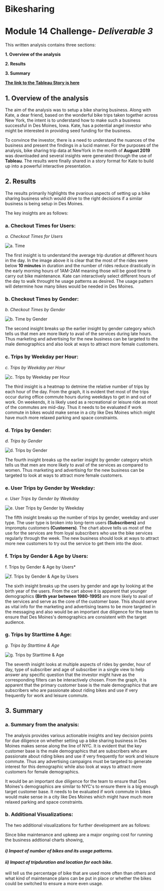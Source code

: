 # Bikesharing
# Module 14 Challenge- _Deliverable 3_

This written analysis contains three sections:

**1. Overview of the analysis**

**2. Results**

**3. Summary**

**[The link to the Tableau Story is here](https://public.tableau.com/views/NYCCitibikeStory_16479679256730/NYCCitibikeStory?:language=en-US&publish=yes&:display_count=n&:origin=viz_share_link)**
 
## 1. Overview of the analysis

The aim of the analysis was to setup a bike sharing business. Along with Kate, a dear friend, based on the wonderful bike trips taken together across New York, the intent is to understand how to make such a business successful in Des Moines, Iowa. Kate, has a potential angel investor who might be interested in providing seed funding for the business.

To convince the investor, there is a need to understand the nuances of the business and present the findings in a lucid manner. For the purposes of the analysis, bike sharing trip data at NewYork in the month of **August 2019** was downloaded and several insights were generated through the use of **Tableau**. The results were finally shared in a story format for Kate to build up into a powerful interactive presentation.

## 2. Results

The results primarily highlights the pvarious aspects of setting up a bike sharing business which would drive to the right decisions if a similar business is being setup in Des Moines. 

The key insights are as follows:
### **a. Checkout Times for Users:**

*a. Checkout Times for Users*

![a. Time](Resources/Tab_1.png)

The first insight is to understand the average trip duration at different hours in the day. In the image above it is clear that the most of the rides were below **10 minutes** in duration and the number of rides reduce drastically in the early morning hours of 1AM-2AM meaning those will be good time to carry out bike maintenance. Kate can interactively select different hours of the day to walk throught he usage patterns as desired. The usage pattern will determine how many bikes would be needed in Des Moines.

### **b. Checkout Times by Gender:**

*b. Checkout Times by Gender*

![b. Time by Gender](Resources/Tab_2.png)

The second insight breaks up the earlier insight by gender category which tells us that men are more likely to avail of the services during late hours. Thus marketing and advertising for the new business can be targeted to the male demographics and also look at ways to attract more female customers.

### **c. Trips by Weekday per Hour:**

*c. Trips by Weekday per Hour*

![c. Trips by Weekday per Hour](Resources/Tab_3.png)

The third insight is a heatmap to detmine the relative number of trips by each hour of the day. From the graph, it is evident thet most of the trips occur during office commute hours during weekdays to get in and out of work. On weekends, it is likely used as a recreational or leisure ride as most of the commutes are mid-day. Thus it needs to be evaluated if work commute in bikes would make sense in a city like Des Moines which might have much more relaxed parking and space constraints.
### **d. Trips by Gender:**

*d. Trips by Gender*

![d. Trips by Gender](Resources/Tab_4.png)

The fourth insight breaks up the earlier insight by gender category which tells us that men are more likely to avail of the services as compared to women. Thus marketing and advertising for the new business can be targeted to look at ways to attract more female customers.
### **e. User Trips by Gender by Weekday:**
*e. User Trips by Gender by Weekday*

![e. User Trips by Gender by Weekday](Resources/Tab_5.png)

The fifth insight breaks up the number of trips by gender, weekday and user type. The user type is broken into long-term users **(Subscribers)** and impromptu customers **(Customers)**. The chart above tells us most of the use for the services are from loyal subscribers who use the bike services regularly through the week. The new business should look at ways to attract more new customers to try out the service to get them into the door.

### **f. Trips by Gender & Age by Users:**

f. Trips by Gender & Age by Users*

![f. Trips by Gender & Age by Users](Resources/Tab_6.png)

The sixth insight breaks up the users by gender and age by looking at the birth year of the users. From the cart above it is apparent that younger demographics **(Birth year between 1980-1995)** are more likely to avail of the services and serve as the core of the customer base. This should serve as vital info for the marketing and advertising teams to be more targeted in the messaging and also would be an important due diligence for the team to ensure that Des Moines's demographics are consistent with the target audience.
### **g. Trips by Starttime & Age:**

*g. Trips by Starttime & Age*

![g. Trips by Starttime & Age](Resources/Tab_7.png)

The seventh insight looks at multiple aspects of rides by gender, hour of day, type of subscriber and age of subscriber in a single view to help answer any specific question that the investor might have as the corresponding filters can be interactively chosen. From the graph, it is apparent that the primary customer base is the male demographics that are subscribers who are passionate about riding bikes and use if very frequently for work and leisure commute. 

## 3. Summary

### a. **Summary from the analysis:**

The analysis provides various actionable insights and key decision points for due diligence on whether setting up a bike sharing business in Des Moines makes sense along the line of NYC. It is evident that the key customer base is the male demographics that are subscribers who are passionate about riding bikes and use if very frequently for work and leisure commute. Thus any advertising campaigns must be targeted to generate interest for this demographic while also look at ways to attract more customers for female demographics.

It would be an important due diligence for the team to ensure that Des Moines's demographics are similar to NYC's to ensure there is a big enough target customer base. It needs to be evaluated if work commute in bikes would make sense in a city like Des Moines which might have much more relaxed parking and space constraints.

### **b. Additional Visualizations:**

The two additional visualizations for further development are as follows:

Since bike maintenance and upkeep are a major ongoing cost for running the business addtional charts showing,

#### *i) Impact of number of bikes and its usage patterns.*
#### *ii) Impact of tripduration and location for each bike.*


will tell us the percentage of bike that are used more often than others and what kind of maintenance plans can be put in place or whether the bikes could be switched to ensure a more even usage.
